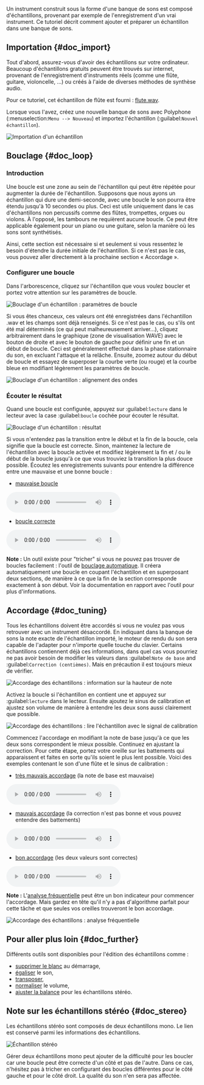 Un instrument construit sous la forme d'une banque de sons est composé d'échantillons, provenant par exemple de l'enregistrement d'un vrai instrument.
Ce tutoriel décrit comment ajouter et préparer un échantillon dans une banque de sons.


## Importation {#doc_import}


Tout d'abord, assurez-vous d'avoir des échantillons sur votre ordinateur.
Beaucoup d'échantillons gratuits peuvent être trouvés sur internet, provenant de l'enregistrement d'instruments réels (comme une flûte, guitare, violoncelle, …) ou créés à l'aide de diverses méthodes de synthèse audio.

Pour ce tutoriel, cet échantillon de flûte est fourni&nbsp;: <a href="files/flute.wav" download>flute.wav</a>.

Lorsque vous l'avez, créez une nouvelle banque de sons avec Polyphone (:menuselection:`Menu --> Nouveau`) et importez l'échantillon (:guilabel:`Nouvel échantillon`).


![Importation d'un échantillon](images/import-sample.png "Importation d'un échantillon")


## Bouclage {#doc_loop}


### Introduction


Une boucle est une zone au sein de l'échantillon qui peut être répétée pour augmenter la durée de l'échantillon.
Supposons que nous ayons un échantillon qui dure une demi-seconde, avec une boucle le son pourra être étendu jusqu'à 10 secondes ou plus.
Ceci est utile uniquement dans le cas d'échantillons non percussifs comme des flûtes, trompettes, orgues ou violons.
À l'opposé, les tambours ne requièrent aucune boucle.
Ce peut être applicable également pour un piano ou une guitare, selon la manière où les sons sont synthétisés.

Ainsi, cette section est nécessaire si et seulement si vous ressentez le besoin d'étendre la durée initiale de l'échantillon.
Si ce n'est pas le cas, vous pouvez aller directement à la prochaine section «&nbsp;Accordage&nbsp;».


### Configurer une boucle


Dans l'arborescence, cliquez sur l'échantillon que vous voulez boucler et portez votre attention sur les paramètres de boucle.


![Bouclage d'un échantillon&nbsp;: paramètres de boucle](images/loop-sample-1.png "Bouclage d'un échantillon&nbsp;: paramètres de boucle")


Si vous êtes chanceux, ces valeurs ont été enregistrées dans l'échantillon .wav et les champs sont déjà renseignés.
Si ce n'est pas le cas, ou s'ils ont été mal déterminés (ce qui peut malheureusement arriver…), cliquez arbitrairement dans le graphique (zone de visualisation WAVE) avec le bouton de droite et avec le bouton de gauche pour définir une fin et un début de boucle.
Ceci est généralement effectué dans la phase stationnaire du son, en excluant l'attaque et la relâche.
Ensuite, zoomez autour du début de boucle et essayez de superposer la courbe verte (ou rouge) et la courbe bleue en modifiant légèrement les paramètres de boucle.


![Bouclage d'un échantillon&nbsp;: alignement des ondes](images/loop-sample-2.png "Bouclage d'un échantillon&nbsp;: alignement des ondes")


### Écouter le résultat


Quand une boucle est configurée, appuyez sur :guilabel:`lecture` dans le lecteur avec la case :guilabel:`boucle` cochée pour écouter le résultat.


![Bouclage d'un échantillon&nbsp;: résultat](images/loop-sample-3.png "Bouclage d'un échantillon&nbsp;: résultat")


Si vous n'entendez pas la transition entre le début et la fin de la boucle, cela signifie que la boucle est correcte.
Sinon, maintenez la lecture de l'échantillon avec la boucle activée et modifiez légèrement la fin et / ou le début de la boucle jusqu'à ce que vous trouviez la transition la plus douce possible.
Écoutez les enregistrements suivants pour entendre la différence entre une mauvaise et une bonne boucle&nbsp;:

* <a href="files/bad-loop.mp3" download>mauvaise boucle</a>

![](files/bad-loop.mp3)

* <a href="files/good-loop.mp3" download>boucle correcte</a>

![](files/good-loop.mp3)


**Note&nbsp;:** Un outil existe pour "tricher" si vous ne pouvez pas trouver de boucles facilement&nbsp;: l'outil de [bouclage automatique](manual/soundfont-editor/tools/sample-tools.md#doc_autoloop).
Il créera automatiquement une boucle en coupant l'échantillon et en superposant deux sections, de manière à ce que la fin de la section corresponde exactement à son début.
Voir la documentation en rapport avec l'outil pour plus d'informations.


## Accordage {#doc_tuning}


Tous les échantillons doivent être accordés si vous ne voulez pas vous retrouver avec un instrument désaccordé.
En indiquant dans la banque de sons la note exacte de l'échantillon importé, le moteur de rendu du son sera capable de l'adapter pour n'importe quelle touche du clavier.
Certains échantillons contiennent déjà ces informations, dans quel cas vous pourriez ne pas avoir besoin de modifier les valeurs dans :guilabel:`Note de base` and :guilabel:`Correction (centièmes)`.
Mais en précaution il est toujours mieux de vérifier.


![Accordage des échantillons&nbsp;: information sur la hauteur de note](images/tune-sample-1.png "Accordage des échantillons&nbsp;: information sur la hauteur de note")


Activez la boucle si l'échantillon en contient une et appuyez sur :guilabel:`lecture` dans le lecteur.
Ensuite ajoutez le sinus de calibration et ajustez son volume de manière à entendre les deux sons aussi clairement que possible.


![Accordage des échantillons&nbsp;: lire l'échantillon avec le signal de calibration](images/tune-sample-2.png "Accordage des échantillons&nbsp;: lire l'échantillon avec le signal de calibration")


Commencez l'accordage en modifiant la note de base jusqu'à ce que les deux sons correspondent le mieux possible.
Continuez en ajustant la correction.
Pour cette étape, portez votre oreille sur les battements qui apparaissent et faites en sorte qu'ils soient le plus lent possible.
Voici des exemples contenant le son d'une flûte et le sinus de calibration&nbsp;:

* <a href="files/very-bad-tune.mp3" download>très mauvais accordage</a> (la note de base est mauvaise)

![](files/very-bad-tune.mp3)

* <a href="files/bad-tune.mp3" download>mauvais accordage</a> (la correction n'est pas bonne et vous pouvez entendre des battements)

![](files/bad-tune.mp3)

* <a href="files/good-tune.mp3" download>bon accordage</a> (les deux valeurs sont correctes)

![](files/good-tune.mp3)


**Note&nbsp;:** L'[analyse fréquentielle](manual/soundfont-editor/editing-pages/sample-editor.md#doc_fred) peut être un bon indicateur pour commencer l'accordage. Mais gardez en tête qu'il n'y a pas d'algorithme parfait pour cette tâche et que seules vos oreilles trouveront le bon accordage.


![Accordage des échantillons&nbsp;: analyse fréquentielle](images/tune-sample-3.png "Accordage des échantillons&nbsp;: analyse fréquentielle")


## Pour aller plus loin {#doc_further}


Différents outils sont disponibles pour l'édition des échantillons comme&nbsp;:

* [supprimer le blanc](manual/soundfont-editor/tools/sample-tools.md#doc_removeblank) au démarrage,
* [égaliser](manual/soundfont-editor/editing-pages/sample-editor#doc_eq) le son,
* [transposer](manual/soundfont-editor/tools/sample-tools.md#doc_transpose),
* [normaliser](manual/soundfont-editor/tools/sample-tools.md#doc_volume) le volume,
* [ajuster la balance](manual/soundfont-editor/tools/sample-tools.md#doc_balance) pour les échantillons stéréo.


## Note sur les échantillons stéréo {#doc_stereo}


Les échantillons stéréo sont composés de deux échantillons mono.
Le lien est conservé parmi les informations des échantillons.


![Échantillon stéréo](images/stereo-sample.png "Échantillon stéréo")


Gérer deux échantillons mono peut ajouter de la difficulté pour les boucler car une boucle peut être correcte d'un côté et pas de l'autre.
Dans ce cas, n'hésitez pas à tricher en configurant des boucles différentes pour le côté gauche et pour le côté droit.
La qualité du son n'en sera pas affectée.

